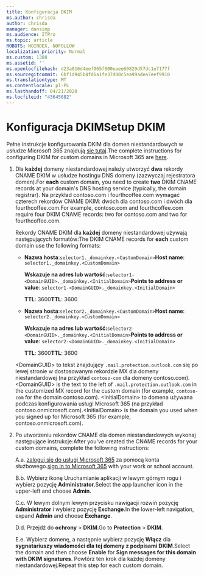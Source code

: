 ```yaml
---
title: Konfiguracja DKIM
ms.author: chrisda
author: chrisda
manager: dansimp
ms.audience: ITPro
ms.topic: article
ROBOTS: NOINDEX, NOFOLLOW
localization_priority: Normal
ms.custom: 1388
ms.assetid: ''
ms.openlocfilehash: d23a816d4eef065f800eaee60829d57dc1e7177f
ms.sourcegitcommit: 6bf1d945b4fd6a1fe37d00c5ea99adea7eef9910
ms.translationtype: MT
ms.contentlocale: pl-PL
ms.lasthandoff: 04/21/2020
ms.locfileid: "43645682"
---
```

# <a name="setup-dkim"></a><span data-ttu-id="27615-102">Konfiguracja DKIM</span><span class="sxs-lookup"><span data-stu-id="27615-102">Setup DKIM</span></span>

<span data-ttu-id="27615-103">Pełne instrukcje konfigurowania DKIM dla domen niestandardowych w usłudze Microsoft 365 znajdują [się tutaj](https://docs.microsoft.com/office365/SecurityCompliance/use-dkim-to-validate-outbound-email#what-you-need-to-do-to-manually-set-up-dkim-in-office-365).</span><span class="sxs-lookup"><span data-stu-id="27615-103">The complete instructions for configuring DKIM for custom domains in Microsoft 365 are [here](https://docs.microsoft.com/office365/SecurityCompliance/use-dkim-to-validate-outbound-email#what-you-need-to-do-to-manually-set-up-dkim-in-office-365).</span></span>

1. <span data-ttu-id="27615-104">Dla **każdej** domeny niestandardowej należy utworzyć **dwa** rekordy CNAME DKIM w usłudze hostingu DNS domeny (zazwyczaj rejestratora domen).</span><span class="sxs-lookup"><span data-stu-id="27615-104">For **each** custom domain, you need to create **two** DKIM CNAME records at your domain's DNS hosting service (typically, the domain registrar).</span></span> <span data-ttu-id="27615-105">Na przykład contoso.com i fourthcoffee.com wymagać czterech rekordów CNAME DKIM: dwóch dla contoso.com i dwóch dla fourthcoffee.com.</span><span class="sxs-lookup"><span data-stu-id="27615-105">For example, contoso.com and fourthcoffee.com require four DKIM CNAME records: two for contoso.com and two for fourthcoffee.com.</span></span>

   <span data-ttu-id="27615-106">Rekordy CNAME DKIM dla **każdej** domeny niestandardowej używają następujących formatów:</span><span class="sxs-lookup"><span data-stu-id="27615-106">The DKIM CNAME records for **each** custom domain use the following formats:</span></span>

   - <span data-ttu-id="27615-107">**Nazwa hosta**:`selector1._domainkey.<CustomDomain>`</span><span class="sxs-lookup"><span data-stu-id="27615-107">**Host name**: `selector1._domainkey.<CustomDomain>`</span></span>

     <span data-ttu-id="27615-108">**Wskazuje na adres lub wartość:**`selector1-<DomainGUID>._domainkey.<InitialDomain>`</span><span class="sxs-lookup"><span data-stu-id="27615-108">**Points to address or value**: `selector1-<DomainGUID>._domainkey.<InitialDomain>`</span></span>

     <span data-ttu-id="27615-109">**TTL**: 3600</span><span class="sxs-lookup"><span data-stu-id="27615-109">**TTL**: 3600</span></span>

   - <span data-ttu-id="27615-110">**Nazwa hosta**:`selector2._domainkey.<CustomDomain>`</span><span class="sxs-lookup"><span data-stu-id="27615-110">**Host name**: `selector2._domainkey.<CustomDomain>`</span></span>

     <span data-ttu-id="27615-111">**Wskazuje na adres lub wartość:**`selector2-<DomainGUID>._domainkey.<InitialDomain>`</span><span class="sxs-lookup"><span data-stu-id="27615-111">**Points to address or value**: `selector2-<DomainGUID>._domainkey.<InitialDomain>`</span></span>

     <span data-ttu-id="27615-112">**TTL**: 3600</span><span class="sxs-lookup"><span data-stu-id="27615-112">**TTL**: 3600</span></span>

   <span data-ttu-id="27615-113">\<DomainGUID\> to tekst znajdujący `.mail.protection.outlook.com` się po lewej stronie w dostosowanym rekordzie MX dla domeny niestandardowej (na przykład `contoso-com` dla domeny contoso.com).</span><span class="sxs-lookup"><span data-stu-id="27615-113">\<DomainGUID\> is the text to the left of `.mail.protection.outlook.com` in the customized MX record for the custom domain (for example, `contoso-com` for the domain contoso.com).</span></span> <span data-ttu-id="27615-114">\<InitialDomain\> to domena używana podczas konfigurowania usługi Microsoft 365 (na przykład contoso.onmicrosoft.com).</span><span class="sxs-lookup"><span data-stu-id="27615-114">\<InitialDomain\> is the domain you used when you signed up for Microsoft 365 (for example, contoso.onmicrosoft.com).</span></span>

2. <span data-ttu-id="27615-115">Po utworzeniu rekordów CNAME dla domen niestandardowych wykonaj następujące instrukcje:</span><span class="sxs-lookup"><span data-stu-id="27615-115">After you've created the CNAME records for your custom domains, complete the following instructions:</span></span>

   <span data-ttu-id="27615-116">A.</span><span class="sxs-lookup"><span data-stu-id="27615-116">a.</span></span> <span data-ttu-id="27615-117">[zaloguj się do usługi Microsoft 365](https://support.office.microsoft.com/article/e9eb7d51-5430-4929-91ab-6157c5a050b4) za pomocą konta służbowego.</span><span class="sxs-lookup"><span data-stu-id="27615-117">[sign in to Microsoft 365](https://support.office.microsoft.com/article/e9eb7d51-5430-4929-91ab-6157c5a050b4) with your work or school account.</span></span>

   <span data-ttu-id="27615-118">B.</span><span class="sxs-lookup"><span data-stu-id="27615-118">b.</span></span> <span data-ttu-id="27615-119">Wybierz ikonę Uruchamianie aplikacji w lewym górnym rogu i wybierz pozycję **Administrator**.</span><span class="sxs-lookup"><span data-stu-id="27615-119">Select the app launcher icon in the upper-left and choose **Admin**.</span></span>

   <span data-ttu-id="27615-120">C.</span><span class="sxs-lookup"><span data-stu-id="27615-120">c.</span></span> <span data-ttu-id="27615-121">W lewym dolnym lewym przycisku nawigacji rozwiń pozycję **Administrator** i wybierz pozycję **Exchange**.</span><span class="sxs-lookup"><span data-stu-id="27615-121">In the lower-left navigation, expand **Admin** and choose **Exchange**.</span></span>

   <span data-ttu-id="27615-122">D.</span><span class="sxs-lookup"><span data-stu-id="27615-122">d.</span></span> <span data-ttu-id="27615-123">Przejdź do **ochrony** > **DKIM**.</span><span class="sxs-lookup"><span data-stu-id="27615-123">Go to **Protection** > **DKIM**.</span></span>

   <span data-ttu-id="27615-124">E.</span><span class="sxs-lookup"><span data-stu-id="27615-124">e.</span></span> <span data-ttu-id="27615-125">Wybierz domenę, a następnie wybierz pozycję **Włącz** dla **sygnatariuszy wiadomości dla tej domeny z podpisami DKIM**.</span><span class="sxs-lookup"><span data-stu-id="27615-125">Select the domain and then choose **Enable** for **Sign messages for this domain with DKIM signatures**.</span></span> <span data-ttu-id="27615-126">Powtórz ten krok dla każdej domeny niestandardowej.</span><span class="sxs-lookup"><span data-stu-id="27615-126">Repeat this step for each custom domain.</span></span>
